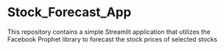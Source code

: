 # Stock_Forecast_App
This repository contains a simple Streamlit application that utilizes the Facebook Prophet library to forecast the stock prices of selected stocks
